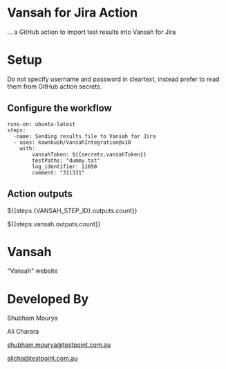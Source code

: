 # Vansah for Jira Action

... a GitHub action to import test results into Vansah for Jira

# Setup
 Do not specify username and password in cleartext, instead prefer to read them from GitHub action secrets.
## Configure the workflow
    runs-on: ubuntu-latest
    steps:
      -name: Sending results file to Vansah for Jira
      - uses: kawnkush/VansahIntegration@v10
        with:
            vansahToken: ${{secrets.vansahToken}}
            testPaths: "dummy.txt"
            log_identifier: 11050
            comment: "311331"
## Action outputs
 ${{steps.{VANSAH_STEP_ID}.outputs.count}}
 
 ${{steps.vansah.outputs.count}}

# Vansah
"Vansah" website 

# Developed By
Shubham Mourya

Ali Charara

shubham.mourya@testpoint.com.au

alicha@testpoint.com.au
